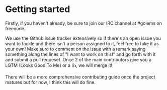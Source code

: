 # Getting started
Firstly, if you haven't already, be sure to join our IRC channel at #golems on freenode. 

We use the Github issue tracker extensively so if there's an open issue you want to tackle and there isn't a person assigned to it, feel free to take it as your own! Make sure to comment on the issue with a remark saying something along the lines of "I want to work on this!" and go forth with it and submit a pull requeset. Once 2 of the main contributors give you a LGTM (Looks Good To Me) or a :thumbsup:, we will merge it!

There will be a more comprehensive contributing guide once the project matures but for now, I think this will do fine.
